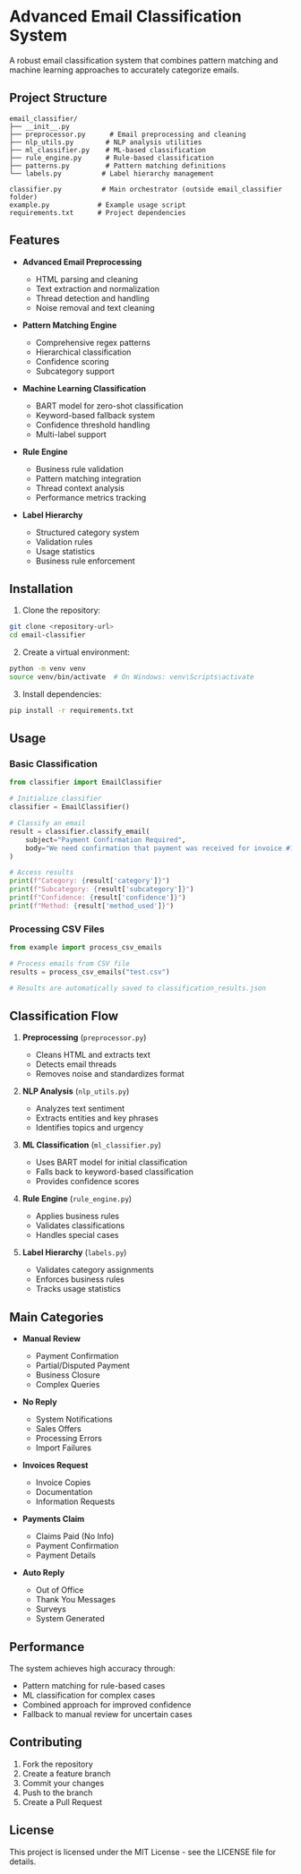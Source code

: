 # Advanced Email Classification System

A robust email classification system that combines pattern matching and machine learning approaches to accurately categorize emails.

## Project Structure

```
email_classifier/
├── __init__.py
├── preprocessor.py      # Email preprocessing and cleaning
├── nlp_utils.py        # NLP analysis utilities
├── ml_classifier.py    # ML-based classification
├── rule_engine.py      # Rule-based classification
├── patterns.py         # Pattern matching definitions
└── labels.py          # Label hierarchy management

classifier.py          # Main orchestrator (outside email_classifier folder)
example.py            # Example usage script
requirements.txt      # Project dependencies
```

## Features

- **Advanced Email Preprocessing**
  - HTML parsing and cleaning
  - Text extraction and normalization
  - Thread detection and handling
  - Noise removal and text cleaning

- **Pattern Matching Engine**
  - Comprehensive regex patterns
  - Hierarchical classification
  - Confidence scoring
  - Subcategory support

- **Machine Learning Classification**
  - BART model for zero-shot classification
  - Keyword-based fallback system
  - Confidence threshold handling
  - Multi-label support

- **Rule Engine**
  - Business rule validation
  - Pattern matching integration
  - Thread context analysis
  - Performance metrics tracking

- **Label Hierarchy**
  - Structured category system
  - Validation rules
  - Usage statistics
  - Business rule enforcement

## Installation

1. Clone the repository:
```bash
git clone <repository-url>
cd email-classifier
```

2. Create a virtual environment:
```bash
python -m venv venv
source venv/bin/activate  # On Windows: venv\Scripts\activate
```

3. Install dependencies:
```bash
pip install -r requirements.txt
```

## Usage

### Basic Classification

```python
from classifier import EmailClassifier

# Initialize classifier
classifier = EmailClassifier()

# Classify an email
result = classifier.classify_email(
    subject="Payment Confirmation Required",
    body="We need confirmation that payment was received for invoice #12345."
)

# Access results
print(f"Category: {result['category']}")
print(f"Subcategory: {result['subcategory']}")
print(f"Confidence: {result['confidence']}")
print(f"Method: {result['method_used']}")
```

### Processing CSV Files

```python
from example import process_csv_emails

# Process emails from CSV file
results = process_csv_emails("test.csv")

# Results are automatically saved to classification_results.json
```

## Classification Flow

1. **Preprocessing** (`preprocessor.py`)
   - Cleans HTML and extracts text
   - Detects email threads
   - Removes noise and standardizes format

2. **NLP Analysis** (`nlp_utils.py`)
   - Analyzes text sentiment
   - Extracts entities and key phrases
   - Identifies topics and urgency

3. **ML Classification** (`ml_classifier.py`)
   - Uses BART model for initial classification
   - Falls back to keyword-based classification
   - Provides confidence scores

4. **Rule Engine** (`rule_engine.py`)
   - Applies business rules
   - Validates classifications
   - Handles special cases

5. **Label Hierarchy** (`labels.py`)
   - Validates category assignments
   - Enforces business rules
   - Tracks usage statistics

## Main Categories

- **Manual Review**
  - Payment Confirmation
  - Partial/Disputed Payment
  - Business Closure
  - Complex Queries

- **No Reply**
  - System Notifications
  - Sales Offers
  - Processing Errors
  - Import Failures

- **Invoices Request**
  - Invoice Copies
  - Documentation
  - Information Requests

- **Payments Claim**
  - Claims Paid (No Info)
  - Payment Confirmation
  - Payment Details

- **Auto Reply**
  - Out of Office
  - Thank You Messages
  - Surveys
  - System Generated

## Performance

The system achieves high accuracy through:
- Pattern matching for rule-based cases
- ML classification for complex cases
- Combined approach for improved confidence
- Fallback to manual review for uncertain cases

## Contributing

1. Fork the repository
2. Create a feature branch
3. Commit your changes
4. Push to the branch
5. Create a Pull Request

## License

This project is licensed under the MIT License - see the LICENSE file for details. 
